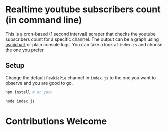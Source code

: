 # Realtime youtube subscribers count (in command line)

This is a cron-based (1 second interval) scraper that checks the youtube subscribers count for a specific channel. The output can be a graph using [asciichart](https://github.com/kroitor/asciichart) or plain console.logs. You can take a look at `index.js` and choose the one you prefer.

## Setup

Change the default `PewDiePie` channel in `index.js` to the one you want to observe and you are good to go.

```bash
npm install # or yarn

node index.js
```

# Contributions Welcome
